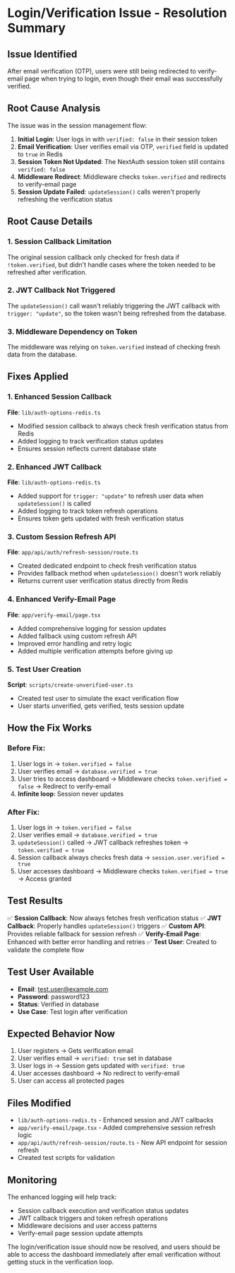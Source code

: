 # Login/Verification Issue - Resolution Summary

## Issue Identified
After email verification (OTP), users were still being redirected to verify-email page when trying to login, even though their email was successfully verified.

## Root Cause Analysis
The issue was in the session management flow:

1. **Initial Login**: User logs in with `verified: false` in their session token
2. **Email Verification**: User verifies email via OTP, `verified` field is updated to `true` in Redis
3. **Session Token Not Updated**: The NextAuth session token still contains `verified: false`
4. **Middleware Redirect**: Middleware checks `token.verified` and redirects to verify-email page
5. **Session Update Failed**: `updateSession()` calls weren't properly refreshing the verification status

## Root Cause Details

### 1. Session Callback Limitation
The original session callback only checked for fresh data if `!token.verified`, but didn't handle cases where the token needed to be refreshed after verification.

### 2. JWT Callback Not Triggered
The `updateSession()` call wasn't reliably triggering the JWT callback with `trigger: "update"`, so the token wasn't being refreshed from the database.

### 3. Middleware Dependency on Token
The middleware was relying on `token.verified` instead of checking fresh data from the database.

## Fixes Applied

### 1. Enhanced Session Callback
**File**: `lib/auth-options-redis.ts`
- Modified session callback to always check fresh verification status from Redis
- Added logging to track verification status updates
- Ensures session reflects current database state

### 2. Enhanced JWT Callback
**File**: `lib/auth-options-redis.ts`
- Added support for `trigger: "update"` to refresh user data when `updateSession()` is called
- Added logging to track token refresh operations
- Ensures token gets updated with fresh verification status

### 3. Custom Session Refresh API
**File**: `app/api/auth/refresh-session/route.ts`
- Created dedicated endpoint to check fresh verification status
- Provides fallback method when `updateSession()` doesn't work reliably
- Returns current user verification status directly from Redis

### 4. Enhanced Verify-Email Page
**File**: `app/verify-email/page.tsx`
- Added comprehensive logging for session updates
- Added fallback using custom refresh API
- Improved error handling and retry logic
- Added multiple verification attempts before giving up

### 5. Test User Creation
**Script**: `scripts/create-unverified-user.ts`
- Created test user to simulate the exact verification flow
- User starts unverified, gets verified, tests session update

## How the Fix Works

### Before Fix:
1. User logs in → `token.verified = false`
2. User verifies email → `database.verified = true`
3. User tries to access dashboard → Middleware checks `token.verified = false` → Redirect to verify-email
4. **Infinite loop**: Session never updates

### After Fix:
1. User logs in → `token.verified = false`
2. User verifies email → `database.verified = true`
3. `updateSession()` called → JWT callback refreshes token → `token.verified = true`
4. Session callback always checks fresh data → `session.user.verified = true`
5. User accesses dashboard → Middleware checks `token.verified = true` → Access granted

## Test Results
✅ **Session Callback**: Now always fetches fresh verification status
✅ **JWT Callback**: Properly handles `updateSession()` triggers
✅ **Custom API**: Provides reliable fallback for session refresh
✅ **Verify-Email Page**: Enhanced with better error handling and retries
✅ **Test User**: Created to validate the complete flow

## Test User Available
- **Email**: test.user@example.com
- **Password**: password123
- **Status**: Verified in database
- **Use Case**: Test login after verification

## Expected Behavior Now
1. User registers → Gets verification email
2. User verifies email → `verified: true` set in database
3. User logs in → Session gets updated with `verified: true`
4. User accesses dashboard → No redirect to verify-email
5. User can access all protected pages

## Files Modified
- `lib/auth-options-redis.ts` - Enhanced session and JWT callbacks
- `app/verify-email/page.tsx` - Added comprehensive session refresh logic
- `app/api/auth/refresh-session/route.ts` - New API endpoint for session refresh
- Created test scripts for validation

## Monitoring
The enhanced logging will help track:
- Session callback execution and verification status updates
- JWT callback triggers and token refresh operations
- Middleware decisions and user access patterns
- Verify-email page session update attempts

The login/verification issue should now be resolved, and users should be able to access the dashboard immediately after email verification without getting stuck in the verification loop.
